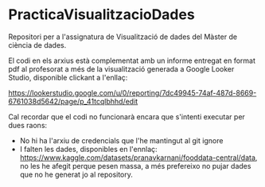 # PracticaVisualitzacioDades
Repositori per a l'assignatura de Visualització de dades del Màster de ciència de dades. 

El codi en els arxius està complementat amb un informe entregat en format pdf al profesorat a més de la visualització generada a Google Looker Studio, disponible clickant a l'enllaç: 

https://lookerstudio.google.com/u/0/reporting/7dc49945-74af-487d-8669-6761038d5642/page/p_41tcqlbhhd/edit

Cal recordar que el codi no funcionarà encara que s'intenti executar per dues raons:
* No hi ha l'arxiu de credencials que l'he mantingut al git ignore
* I falten les dades, disponibles en l'ennlaç: https://www.kaggle.com/datasets/pranavkarnani/fooddata-central/data, no les he afegit perque pesen massa, a més prefereixo no pujar dades que no he generat jo al repository. 
